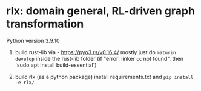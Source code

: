 # rlx: domain general, RL-driven graph transformation

Python version 3.9.10

1. build rust-lib via - https://pyo3.rs/v0.16.4/
    mostly just do `maturin develop` inside the rust-lib folder
    (if "error: linker `cc` not found", then 'sudo apt install build-essential')

2. build rlx (as a python package)
    install requirements.txt and `pip install -e rlx/`


